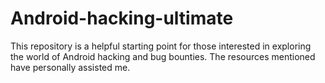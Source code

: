 # Android-hacking-ultimate
This repository is a helpful starting point for those interested in exploring the world of Android hacking and bug bounties. The resources mentioned have personally assisted me.
